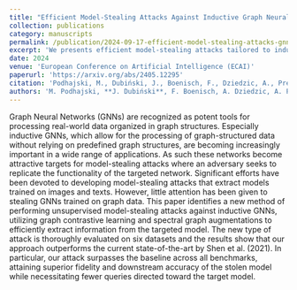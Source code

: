 ```yaml
---
title: "Efficient Model-Stealing Attacks Against Inductive Graph Neural Networks"
collection: publications
category: manuscripts
permalink: /publication/2024-09-17-efficient-model-stealing-attacks-gnn
excerpt: 'We presents efficient model‑stealing attacks tailored to inductive graph neural networks.'
date: 2024
venue: 'European Conference on Artificial Intelligence (ECAI)'
paperurl: 'https://arxiv.org/abs/2405.12295'
citation: 'Podhajski, M., Dubiński, J., Boenisch, F., Dziedzic, A., Pregowska, A., & Michalak, T. P. (2024). "Efficient Model-Stealing Attacks Against Inductive Graph Neural Networks." In ECAI 2024 (pp. 1438–1445).'
authors: 'M. Podhajski, **J. Dubiński**, F. Boenisch, A. Dziedzic, A. Pregowska, T. Michalak'
---
```

Graph Neural Networks (GNNs) are recognized as potent tools for processing real-world data organized in graph structures. Especially inductive GNNs, which allow for the processing of graph-structured data without relying on predefined graph structures, are becoming increasingly important in a wide range of applications. As such these networks become attractive targets for model-stealing attacks where an adversary seeks to replicate the functionality of the targeted network. Significant efforts have been devoted to developing model-stealing attacks that extract models trained on images and texts. However, little attention has been given to stealing GNNs trained on graph data. This paper identifies a new method of performing unsupervised model-stealing attacks against inductive GNNs, utilizing graph contrastive learning and spectral graph augmentations to efficiently extract information from the targeted model. The new type of attack is thoroughly evaluated on six datasets and the results show that our approach outperforms the current state-of-the-art by Shen et al. (2021). In particular, our attack surpasses the baseline across all benchmarks, attaining superior fidelity and downstream accuracy of the stolen model while necessitating fewer queries directed toward the target model.

